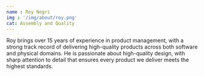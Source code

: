 ```yaml
---
name : Roy Negri 
img : '/img/about/roy.png'
cat: Assembly and Quality
---
```


Roy brings over 15 years of experience in product management, with a strong track record of delivering high-quality products across both software and physical domains.
He is passionate about high-quality design, with sharp attention to detail that ensures every product we deliver meets the highest standards.
